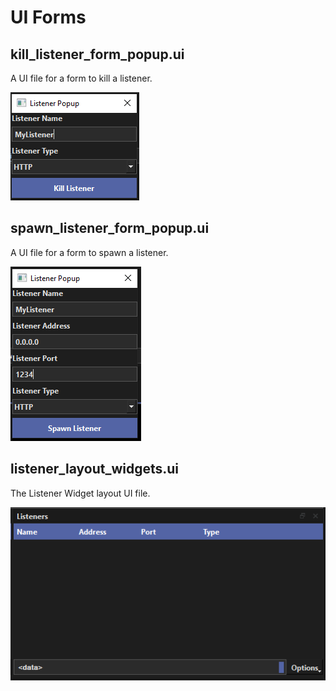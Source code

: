 # UI Forms

## kill_listener_form_popup.ui

A UI file for a form to kill a listener.

![kill listener](../../../Images/GUI/QtComponents/Listener/kill_listener.png)

## spawn_listener_form_popup.ui

A UI file for a form to spawn a listener.

![spawn listener](../../../Images/GUI/QtComponents/Listener/spawn_listener.png)

## listener_layout_widgets.ui

The Listener Widget layout UI file.

![listener widget layout](../../../Images/GUI/QtComponents/Listener/listener_widget_layout.png)